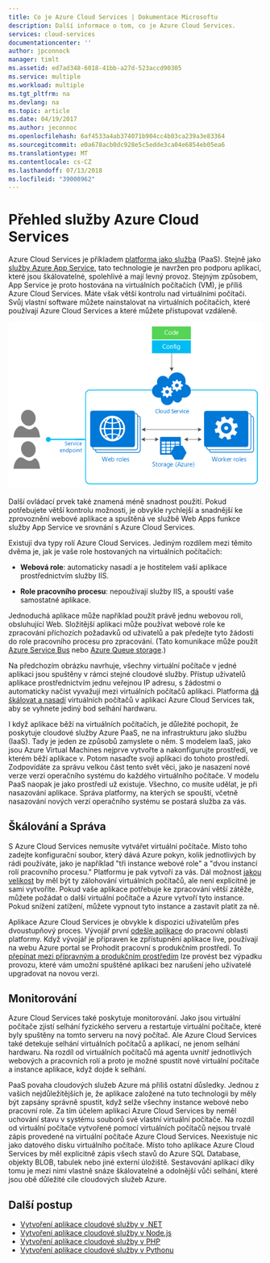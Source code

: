 ```yaml
---
title: Co je Azure Cloud Services | Dokumentace Microsoftu
description: Další informace o tom, co je Azure Cloud Services.
services: cloud-services
documentationcenter: ''
author: jpconnock
manager: timlt
ms.assetid: ed7ad348-6018-41bb-a27d-523accd90305
ms.service: multiple
ms.workload: multiple
ms.tgt_pltfrm: na
ms.devlang: na
ms.topic: article
ms.date: 04/19/2017
ms.author: jeconnoc
ms.openlocfilehash: 6af4533a4ab374071b904cc4b03ca239a3e83364
ms.sourcegitcommit: e0a678acb0dc928e5c5edde3ca04e6854eb05ea6
ms.translationtype: MT
ms.contentlocale: cs-CZ
ms.lasthandoff: 07/13/2018
ms.locfileid: "39008962"
---
```

# <a name="overview-of-azure-cloud-services"></a>Přehled služby Azure Cloud Services
Azure Cloud Services je příkladem [platforma jako služba](https://azure.microsoft.com/overview/what-is-paas/) (PaaS). Stejně jako [služby Azure App Service](../app-service/app-service-web-overview.md), tato technologie je navržen pro podporu aplikací, které jsou škálovatelné, spolehlivé a mají levný provoz. Stejným způsobem, App Service je proto hostována na virtuálních počítačích (VM), je příliš Azure Cloud Services. Máte však větší kontrolu nad virtuálními počítači. Svůj vlastní software můžete nainstalovat na virtuálních počítačích, které používají Azure Cloud Services a které můžete přistupovat vzdáleně.

![Azure Cloud Services diagramu](./media/cloud-services-choose-me/diagram.png)

Další ovládací prvek také znamená méně snadnost použití. Pokud potřebujete větší kontrolu možnosti, je obvykle rychlejší a snadnější ke zprovoznění webové aplikace a spuštěná ve službě Web Apps funkce služby App Service ve srovnání s Azure Cloud Services.

Existují dva typy rolí Azure Cloud Services. Jediným rozdílem mezi těmito dvěma je, jak je vaše role hostovaných na virtuálních počítačích:

* **Webová role**: automaticky nasadí a je hostitelem vaší aplikace prostřednictvím služby IIS.

* **Role pracovního procesu**: nepoužívají služby IIS, a spouští vaše samostatné aplikace.

Jednoduchá aplikace může například použít právě jednu webovou roli, obsluhující Web. Složitější aplikaci může používat webové role ke zpracování příchozích požadavků od uživatelů a pak předejte tyto žádosti do role pracovního procesu pro zpracování. (Tato komunikace může použít [Azure Service Bus](../service-bus-messaging/service-bus-fundamentals-hybrid-solutions.md) nebo [Azure Queue storage](../storage/common/storage-introduction.md).)

Na předchozím obrázku navrhuje, všechny virtuální počítače v jedné aplikaci jsou spuštěny v rámci stejné cloudové služby. Přístup uživatelů aplikace prostřednictvím jednu veřejnou IP adresu, s žádostmi o automaticky načíst vyvažují mezi virtuálních počítačů aplikaci. Platforma [dá škálovat a nasadí](cloud-services-how-to-scale-portal.md) virtuálních počítačů v aplikaci Azure Cloud Services tak, aby se vyhnete jediný bod selhání hardwaru.

I když aplikace běží na virtuálních počítačích, je důležité pochopit, že poskytuje cloudové služby Azure PaaS, ne na infrastrukturu jako službu (IaaS). Tady je jeden ze způsobů zamyslete o něm. S modelem IaaS, jako jsou Azure Virtual Machines nejprve vytvořte a nakonfigurujte prostředí, ve kterém běží aplikace v. Potom nasaďte svoji aplikaci do tohoto prostředí. Zodpovídáte za správu velkou část tento svět věci, jako je nasazení nové verze verzi operačního systému do každého virtuálního počítače. V modelu PaaS naopak je jako prostředí už existuje. Všechno, co musíte udělat, je při nasazování aplikace. Správa platformy, na kterých se spouští, včetně nasazování nových verzí operačního systému se postará služba za vás.

## <a name="scaling-and-management"></a>Škálování a Správa
S Azure Cloud Services nemusíte vytvářet virtuální počítače. Místo toho zadejte konfigurační soubor, který dává Azure pokyn, kolik jednotlivých by rádi používáte, jako je například "tři instance webové role" a "dvou instancí rolí pracovního procesu." Platformu je pak vytvoří za vás. Dál možnost [jakou velikost](cloud-services-sizes-specs.md) by měl být ty zálohování virtuálních počítačů, ale není explicitně je sami vytvoříte. Pokud vaše aplikace potřebuje ke zpracování větší zátěže, můžete požádat o další virtuální počítače a Azure vytvoří tyto instance. Pokud snížení zatížení, můžete vypnout tyto instance a zastavit platit za ně.

Aplikace Azure Cloud Services je obvykle k dispozici uživatelům přes dvoustupňový proces. Vývojář první [odešle aplikace](cloud-services-how-to-create-deploy-portal.md) do pracovní oblasti platformy. Když vývojář je připraven ke zpřístupnění aplikace live, používají na webu Azure portal se Prohodit pracovní s produkčním prostředí. To [přepínat mezi přípravným a produkčním prostředím](cloud-services-how-to-manage-portal.md#swap-deployments-to-promote-a-staged-deployment-to-production) lze provést bez výpadku provozu, které vám umožní spuštěné aplikaci bez narušení jeho uživatelé upgradovat na novou verzi.

## <a name="monitoring"></a>Monitorování
Azure Cloud Services také poskytuje monitorování. Jako jsou virtuální počítače zjistí selhání fyzického serveru a restartuje virtuální počítače, které byly spuštěny na tomto serveru na nový počítač. Ale Azure Cloud Services také detekuje selhání virtuálních počítačů a aplikací, ne jenom selhání hardwaru. Na rozdíl od virtuálních počítačů má agenta uvnitř jednotlivých webových a pracovních rolí a proto je možné spustit nové virtuální počítače a instance aplikace, když dojde k selhání.

PaaS povaha cloudových služeb Azure má příliš ostatní důsledky. Jednou z vašich nejdůležitějších je, že aplikace založené na tuto technologii by měly být zapsány správně spustit, když selže všechny instance webové nebo pracovní role. Za tím účelem aplikaci Azure Cloud Services by neměl uchování stavu v systému souborů své vlastní virtuální počítače. Na rozdíl od virtuální počítače vytvořené pomocí virtuálních počítačů nejsou trvalé zápis provedené na virtuální počítače Azure Cloud Services. Neexistuje nic jako datového disku virtuálního počítače. Místo toho aplikace Azure Cloud Services by měl explicitně zápis všech stavů do Azure SQL Database, objekty BLOB, tabulek nebo jiné externí úložiště. Sestavování aplikací díky tomu je mezi nimi vlastně snáze škálovatelné a odolnější vůči selhání, které jsou obě důležité cíle cloudových služeb Azure.

## <a name="next-steps"></a>Další postup
* [Vytvoření aplikace cloudové služby v .NET](cloud-services-dotnet-get-started.md) 
* [Vytvoření aplikace cloudové služby v Node.js](cloud-services-nodejs-develop-deploy-app.md) 
* [Vytvoření aplikace cloudové služby v PHP](../cloud-services-php-create-web-role.md) 
* [Vytvoření aplikace cloudové služby v Pythonu](cloud-services-python-ptvs.md)



